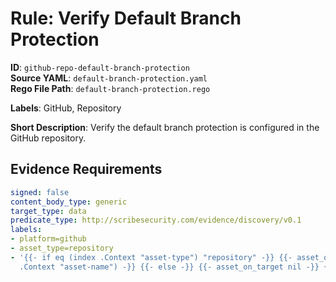 # Rule: Verify Default Branch Protection

**ID**: `github-repo-default-branch-protection`  
**Source YAML**: `default-branch-protection.yaml`  
**Rego File Path**: `default-branch-protection.rego`  

**Labels**: GitHub, Repository

**Short Description**: Verify the default branch protection is configured in the GitHub repository.

## Evidence Requirements

```yaml
signed: false
content_body_type: generic
target_type: data
predicate_type: http://scribesecurity.com/evidence/discovery/v0.1
labels:
- platform=github
- asset_type=repository
- '{{- if eq (index .Context "asset-type") "repository" -}} {{- asset_on_target (index
  .Context "asset-name") -}} {{- else -}} {{- asset_on_target nil -}} {{- end -}}'
```
